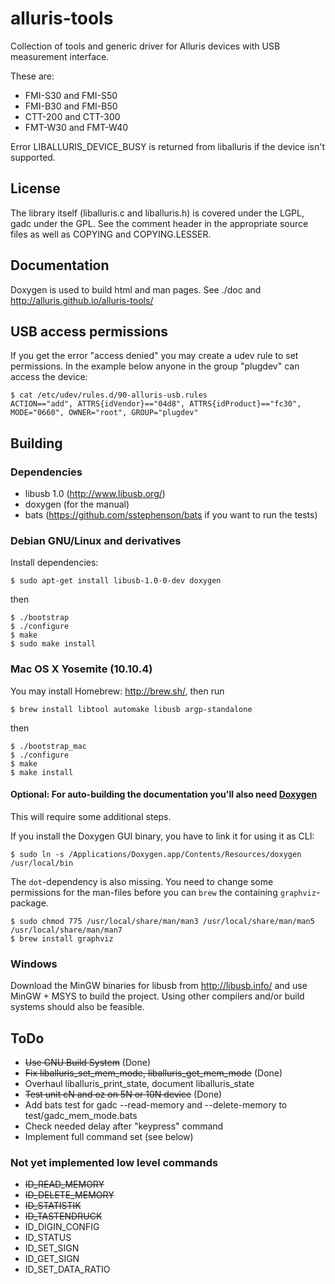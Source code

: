 # alluris-tools

Collection of tools and generic driver for Alluris devices with USB measurement interface.

These are:
* FMI-S30 and FMI-S50
* FMI-B30 and FMI-B50
* CTT-200 and CTT-300
* FMT-W30 and FMT-W40

Error LIBALLURIS_DEVICE_BUSY is returned from liballuris if the device isn't supported.

## License

The library itself (liballuris.c and liballuris.h) is covered under the LGPL, gadc under the GPL.
See the comment header in the appropriate source files as well as COPYING and COPYING.LESSER.

## Documentation

Doxygen is used to build html and man pages. See ./doc and http://alluris.github.io/alluris-tools/

## USB access permissions

If you get the error "access denied" you may create a udev rule to set permissions.
In the example below anyone in the group "plugdev" can access the device:

```
$ cat /etc/udev/rules.d/90-alluris-usb.rules
ACTION=="add", ATTRS{idVendor}=="04d8", ATTRS{idProduct}=="fc30", MODE="0660", OWNER="root", GROUP="plugdev"
```

## Building

### Dependencies

* libusb 1.0 (http://www.libusb.org/)
* doxygen (for the manual)
* bats (https://github.com/sstephenson/bats if you want to run the tests)

### Debian GNU/Linux and derivatives

Install dependencies:

```
$ sudo apt-get install libusb-1.0-0-dev doxygen
```

then

```
$ ./bootstrap
$ ./configure
$ make
$ sudo make install
```

### Mac OS X Yosemite (10.10.4)

You may install Homebrew: http://brew.sh/, then run

```
$ brew install libtool automake libusb argp-standalone
```

then

```
$ ./bootstrap_mac
$ ./configure
$ make
$ make install
```

#### Optional: For auto-building the documentation you'll also need [Doxygen](http://www.stack.nl/~dimitri/doxygen/)
This will require some additional steps.

If you install the Doxygen GUI binary, you have to link it for using it as CLI:

```
$ sudo ln -s /Applications/Doxygen.app/Contents/Resources/doxygen /usr/local/bin
```
The `dot`-dependency is also missing. You need to change some permissions for the man-files before you can `brew` the containing `graphviz`-package.

```
$ sudo chmod 775 /usr/local/share/man/man3 /usr/local/share/man/man5 /usr/local/share/man/man7
$ brew install graphviz
```

### Windows

Download the MinGW binaries for libusb from http://libusb.info/ and use MinGW + MSYS to build the project.
Using other compilers and/or build systems should also be feasible.

## ToDo

* ~~Use GNU Build System~~ (Done)
* ~~Fix liballuris_set_mem_mode, liballuris_get_mem_mode~~ (Done)
* Overhaul liballuris_print_state, document liballuris_state
* ~~Test unit cN and oz on 5N or 10N device~~ (Done)
* Add bats test for gadc  --read-memory and --delete-memory to test/gadc_mem_mode.bats
* Check needed delay after "keypress" command
* Implement full command set (see below)

### Not yet implemented low level commands

* ~~ID_READ_MEMORY~~
* ~~ID_DELETE_MEMORY~~
* ~~ID_STATISTIK~~
* ~~ID_TASTENDRUCK~~
* ID_DIGIN_CONFIG
* ID_STATUS
* ID_SET_SIGN
* ID_GET_SIGN
* ID_SET_DATA_RATIO
